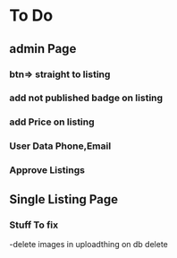# To Do

## admin Page

### btn=> straight to listing

### add not published badge on listing

### add Price on listing

### User Data Phone,Email

### Approve Listings

## Single Listing Page

### Stuff To fix

-delete images in uploadthing on db delete
